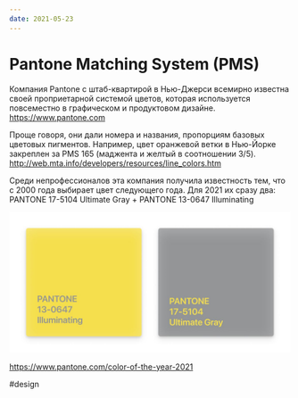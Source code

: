 ```yaml
---
date: 2021-05-23
---
```


# Pantone Matching System (PMS)

Компания Pantone c штаб-квартирой в Нью-Джерси всемирно известна своей проприетарной системой цветов, которая используется повсеместно в графическом и продуктовом дизайне.  
https://www.pantone.com

Проще говоря, они дали номера и названия, пропорциям базовых цветовых пигментов. Например, цвет оранжевой ветки в Нью-Йорке закреплен за PMS 165 (маджента и желтый в соотношении 3/5).  
http://web.mta.info/developers/resources/line_colors.htm

Среди непрофессионалов эта компания получила известность тем, что c 2000 года выбирает цвет следующего года. Для 2021 их сразу два: PANTONE 17-5104 Ultimate Gray + PANTONE 13-0647 Illuminating

![Color of the year 2021](pms.jpeg "Color of the year 2021")

https://www.pantone.com/color-of-the-year-2021

#design
